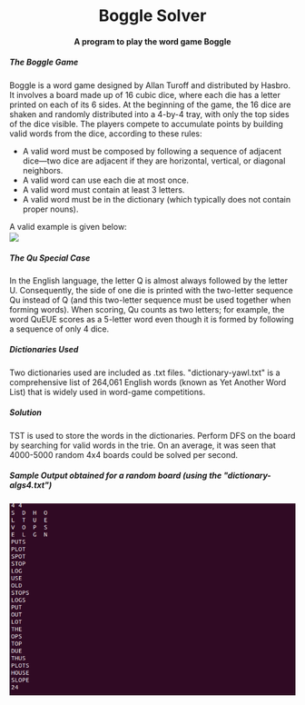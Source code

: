 
<h1 align="center">Boggle Solver</h1>
<h4 align="center">A program to play the word game Boggle</h4>
<h5>The Boggle Game</h5>
<p>Boggle is a word game designed by Allan Turoff and distributed by Hasbro. It involves a board made up of 16 cubic dice, where each die has a letter printed on each of its 6 sides. At the beginning of the game, the 16 dice are shaken and randomly distributed into a 4-by-4 tray, with only the top sides of the dice visible. The players compete to accumulate points by building valid words from the dice, according to these rules: </p>
<ul>
  <li>A valid word must be composed by following a sequence of adjacent dice—two dice are adjacent if they are horizontal, vertical, or diagonal neighbors. </li>
  <li>A valid word can use each die at most once. </li>
  <li>A valid word must contain at least 3 letters. </li>
  <li>A valid word must be in the dictionary (which typically does not contain proper nouns).</li>
  </ul>
  A valid example is given below:</br>
 <img src="https://coursera.cs.princeton.edu/algs4/assignments/boggle/pines.png" align="center">
 <h5>The Qu Special Case</h5>
 <p>In the English language, the letter Q is almost always followed by the letter U. Consequently, the side of one die is printed with the two-letter sequence Qu instead of Q (and this two-letter sequence must be used together when forming words). When scoring, Qu counts as two letters; for example, the word QuEUE scores as a 5-letter word even though it is formed by following a sequence of only 4 dice.</p>
 <h5>Dictionaries Used</h5>
 <p>Two dictionaries used are included as .txt files. "dictionary-yawl.txt" is a comprehensive list of 264,061 English words (known as Yet Another Word List) that is widely used in word-game competitions. </p>
 <h5>Solution</h5>
 <p>TST is used to store the words in the dictionaries. Perform DFS on the board by searching for valid words in the trie. On an average, it was seen that 4000-5000 random 4x4 boards could be solved per second.</p>
 <h5>Sample Output obtained for a random board (using the "dictionary-algs4.txt")</h5>
 <img src="output.png">
 



 

